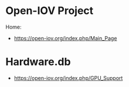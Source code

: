 # Open-IOV Project
Home:
- https://open-iov.org/index.php/Main_Page

# Hardware.db
- https://open-iov.org/index.php/GPU_Support
